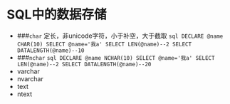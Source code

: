 SQL中的数据存储
===
- ###`char` 定长，非unicode字符，小于补空，大于截取
		```sql
		DECLARE @name CHAR(10)
		SELECT @name='我a'
		SELECT LEN(@name)--2
		SELECT DATALENGTH(@name)--10
		```
- ###`nchar` 
		```sql
		DECLARE @name NCHAR(10)
		SELECT @name='我a'
		SELECT LEN(@name)--2
		SELECT DATALENGTH(@name)--20
		```
- varchar
- nvarchar
- text
- ntext

